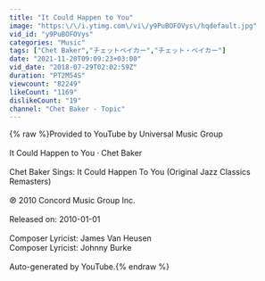 ```yaml
---
title: "It Could Happen to You"
image: "https:\/\/i.ytimg.com\/vi\/y9PuBOFOVys\/hqdefault.jpg"
vid_id: "y9PuBOFOVys"
categories: "Music"
tags: ["Chet Baker","チェットベイカー","チェット・ベイカー"]
date: "2021-11-20T09:09:23+03:00"
vid_date: "2018-07-29T02:02:59Z"
duration: "PT2M54S"
viewcount: "82249"
likeCount: "1169"
dislikeCount: "19"
channel: "Chet Baker - Topic"
---
```

{% raw %}Provided to YouTube by Universal Music Group<br /><br />It Could Happen to You · Chet Baker<br /><br />Chet Baker Sings: It Could Happen To You (Original Jazz Classics Remasters)<br /><br />℗ 2010 Concord Music Group Inc.<br /><br />Released on: 2010-01-01<br /><br />Composer  Lyricist: James Van Heusen<br />Composer  Lyricist: Johnny Burke<br /><br />Auto-generated by YouTube.{% endraw %}
